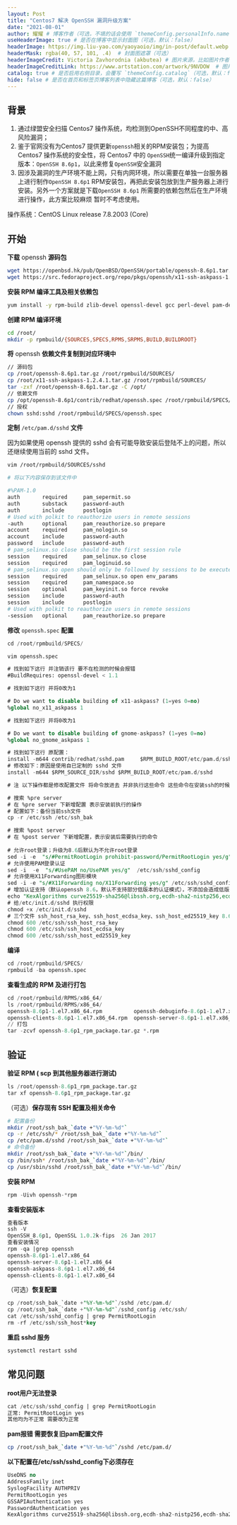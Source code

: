 ```yaml
---
layout: Post
title: "Centos7 解决 OpenSSH 漏洞升级方案"
date: "2021-08-01"
author: 耀耀 # 博客作者（可选，不填的话会使用 `themeConfig.personalInfo.name`）
useHeaderImage: true # 是否在博客中显示封面图（可选，默认：false）
headerImage: https://img.liu-yao.com/yaoyaoio/img/in-post/default.webp # 博客封面图（必须，即使上一项选了 false，因为图片也需要在首页显示）
headerMask: rgba(40, 57, 101, .4)  # 封面图遮罩（可选）
headerImageCredit: Victoria Zavhorodnia (akbutea) # 图片来源，比如图片作者的名字（可选，只在 "useHeaderImage: true" 时有效）
headerImageCreditLink: https://www.artstation.com/artwork/9NVDOW  # 图片来源的链接（可选，只在 "useHeaderImage: true" 时有效）
catalog: true # 是否启用右侧目录，会覆写 `themeConfig.catalog`（可选，默认：false）
hide: false # 是否在首页和标签页博客列表中隐藏这篇博客（可选，默认：false）
---
```


## 背景

1. 通过绿盟安全扫描 Centos7 操作系统，均检测到OpenSSH不同程度的中、高风险漏洞；
2. 鉴于官网没有为Centos7 提供更新`openssh`相关的RPM安装包；为提高 Centos7 操作系统的安全性，将 Centos7 中的 `OpenSSH`统一编译升级到指定版本：`OpenSSH 8.6p1`，以此来修复`OpenSSH`安全漏洞
3. 因涉及漏洞的生产环境不能上网，只有内网环境，所以需要在单独一台服务器上进行制作`OpenSSH 8.6p1` RPM安装包，再把此安装包放到生产服务器上进行安装。另外一个方案就是下载`OpenSSH 8.6p1` 所需要的依赖包然后在生产环境进行操作，此方案比较麻烦 暂时不考虑使用。

操作系统：CentOS Linux release 7.8.2003 (Core)

## 开始

**下载** openssh **源码包**

```bash
wget https://openbsd.hk/pub/OpenBSD/OpenSSH/portable/openssh-8.6p1.tar.gz
wget https://src.fedoraproject.org/repo/pkgs/openssh/x11-ssh-askpass-1.2.4.1.tar.gz/8f2e41f3f7eaa8543a2440454637f3c3/x11-ssh-askpass-1.2.4.1.tar.gz
```

**安装 RPM 编译工具及相关依赖包**

```bash
yum install -y rpm-build zlib-devel openssl-devel gcc perl-devel pam-devel
```

**创建 RPM 编译环境** 

```bash
cd /root/
mkdir -p rpmbuild/{SOURCES,SPECS,RPMS,SRPMS,BUILD,BUILDROOT}
```

**将** openssh **依赖文件复制到对应环境中**

```bash
// 源码包
cp /root/openssh-8.6p1.tar.gz /root/rpmbuild/SOURCES/
cp /root/x11-ssh-askpass-1.2.4.1.tar.gz /root/rpmbuild/SOURCES/
tar -zxf /root/openssh-8.6p1.tar.gz -C /opt/
// 依赖文件
cp /opt/openssh-8.6p1/contrib/redhat/openssh.spec /root/rpmbuild/SPECS/
// 授权
chown sshd:sshd /root/rpmbuild/SPECS/openssh.spec
```

**定制** `/etc/pam.d/sshd`  **文件**

因为如果使用 openssh 提供的 sshd 会有可能导致安装后登陆不上的问题，所以还继续使用当前的 sshd 文件。

```bash
vim /root/rpmbuild/SOURCES/sshd

# 将以下内容保存到该文件中

#%PAM-1.0
auth       required     pam_sepermit.so
auth       substack     password-auth
auth       include      postlogin
# Used with polkit to reauthorize users in remote sessions
-auth      optional     pam_reauthorize.so prepare
account    required     pam_nologin.so
account    include      password-auth
password   include      password-auth
# pam_selinux.so close should be the first session rule
session    required     pam_selinux.so close
session    required     pam_loginuid.so
# pam_selinux.so open should only be followed by sessions to be executed in the user context
session    required     pam_selinux.so open env_params
session    required     pam_namespace.so
session    optional     pam_keyinit.so force revoke
session    include      password-auth
session    include      postlogin
# Used with polkit to reauthorize users in remote sessions
-session   optional     pam_reauthorize.so prepare
```

**修改** `openssh.spec` **配置**

```sql
cd /root/rpmbuild/SPECS/

vim openssh.spec

# 找到如下这行 并注销该行 要不在检测的时候会报错
#BuildRequires: openssl-devel < 1.1

# 找到如下这行 并将0改为1

# Do we want to disable building of x11-askpass? (1=yes 0=no)
%global no_x11_askpass 1

# 找到如下这行 并将0改为1

# Do we want to disable building of gnome-askpass? (1=yes 0=no)
%global no_gnome_askpass 1

# 找到如下这行 原配置：
install -m644 contrib/redhat/sshd.pam     $RPM_BUILD_ROOT/etc/pam.d/sshd
# 修改如下：原因是使用自已定制的 sshd 文件
install -m644 $RPM_SOURCE_DIR/sshd $RPM_BUILD_ROOT/etc/pam.d/sshd

# 注 以下操作都是修改配置文件 将命令放进去 并非执行这些命令 这些命令在安装ssh的时候 会根据spec文件进行执行

# 搜索 %pre server
# 在 %pre server 下新增配置 表示安装前执行的操作
# 配置如下：备份当前ssh文件
cp -r /etc/ssh /etc/ssh_bak

# 搜索 %post server
# 在 %post server 下新增配置，表示安装后需要执行的命令
    
# 允许root登录；升级为8.6后默认为不允许root登录
sed -i -e  "s/#PermitRootLogin prohibit-password/PermitRootLogin yes/g"    /etc/ssh/sshd_config
# 允许使用PAM登录认证
sed -i  -e  "s/#UsePAM no/UsePAM yes/g"  /etc/ssh/sshd_config
# 允许使用X11Forwarding图形模块
sed -i -e "s/#X11Forwarding no/X11Forwarding yes/g" /etc/ssh/sshd_config
# 增加认证支持（默认openssh 8.6，默认不支持部分低版本的认证模式），不添加会造成低版本的连接器如：CRT等，客户端连接失败
echo "KexAlgorithms curve25519-sha256@libssh.org,ecdh-sha2-nistp256,ecdh-sha2-nistp384,ecdh-sha2-nistp521,diffie-hellman-group14-sha1" >>/etc/ssh/sshd_config
# 给/etc/init.d/sshd 执行权限
chmod +x /etc/init.d/sshd
# 三个文件 ssh_host_rsa_key、ssh_host_ecdsa_key、ssh_host_ed25519_key 8.6版本缩小了权限，只允许root查看，否者启动sshd服务会报错
chmod 600 /etc/ssh/ssh_host_rsa_key
chmod 600 /etc/ssh/ssh_host_ecdsa_key
chmod 600 /etc/ssh/ssh_host_ed25519_key
```

**编译**

```sql
cd /root/rpmbuild/SPECS/
rpmbuild -ba openssh.spec
```

**查看生成的 RPM 及进行打包**

```sql
cd /root/rpmbuild/RPMS/x86_64/
ls /root/rpmbuild/RPMS/x86_64/
openssh-8.6p1-1.el7.x86_64.rpm          openssh-debuginfo-8.6p1-1.el7.x86_64.rpm
openssh-clients-8.6p1-1.el7.x86_64.rpm  openssh-server-8.6p1-1.el7.x86_64.rpm
// 打包
tar -zcvf openssh-8.6p1_rpm_package.tar.gz *.rpm
```

## 验证

**验证 RPM ( scp 到其他服务器进行测试)**

```sql
ls /root/openssh-8.6p1_rpm_package.tar.gz
tar xf openssh-8.6p1_rpm_package.tar.gz
```

（可选）**保存现有 SSH 配置及相关命令**

```bash
# 配置备份
mkdir /root/ssh_bak_`date +"%Y-%m-%d"`
cp -r /etc/ssh/* /root/ssh_bak_`date +"%Y-%m-%d"`
cp /etc/pam.d/sshd /root/ssh_bak_`date +"%Y-%m-%d"`
# 命令备份
mkdir /root/ssh_bak_`date +"%Y-%m-%d"`/bin/
cp /bin/ssh* /root/ssh_bak_`date +"%Y-%m-%d"`/bin/
cp /usr/sbin/sshd /root/ssh_bak_`date +"%Y-%m-%d"`/bin/
```

**安装 RPM**

```sql
rpm -Uivh openssh-*rpm
```

**查看安装版本**

```sql
查看版本
ssh -V
OpenSSH_8.6p1, OpenSSL 1.0.2k-fips  26 Jan 2017
查看安装情况
rpm -qa |grep openssh
openssh-8.6p1-1.el7.x86_64
openssh-server-8.6p1-1.el7.x86_64
openssh-askpass-8.6p1-1.el7.x86_64
openssh-clients-8.6p1-1.el7.x86_64
```

（可选）**恢复配置**

```sql
cp /root/ssh_bak_`date +"%Y-%m-%d"`/sshd /etc/pam.d/
cp /root/ssh_bak_`date +"%Y-%m-%d"`/sshd_config /etc/ssh/
cat /etc/ssh/sshd_config | grep PermitRootLogin
rm -rf /etc/ssh/ssh_host*key
```

**重启 sshd 服务**

```sql
systemctl restart sshd
```

## 常见问题

**root用户无法登录**

```sql
cat /etc/ssh/sshd_config | grep PermitRootLogin
正常: PermitRootLogin yes
其他均为不正常 需要改为正常
```

**pam报错 需要恢复旧pam配置文件**

```bash
cp /root/ssh_bak_`date +"%Y-%m-%d"`/sshd /etc/pam.d/
```

**以下配置在/etc/ssh/sshd_config下必须存在**

```sql
UseDNS no
AddressFamily inet
SyslogFacility AUTHPRIV
PermitRootLogin yes
GSSAPIAuthentication yes
PasswordAuthentication yes
KexAlgorithms curve25519-sha256@libssh.org,ecdh-sha2-nistp256,ecdh-sha2-nistp384,ecdh-sha2-nistp521,diffie-hellman-group14-sha1
```
